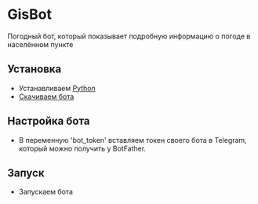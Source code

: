# GisBot
Погодный бот, который показывает подробную информацию о погоде в населённом пункте
## Установка
- Устанавливаем [Python](https://python.org/downloads)
- [Скачиваем бота]()
## Настройка бота
- В переменную 'bot_token' вставляем токен своего бота в Telegram, который можно получить у BotFather.
## Запуск
- Запускаем бота